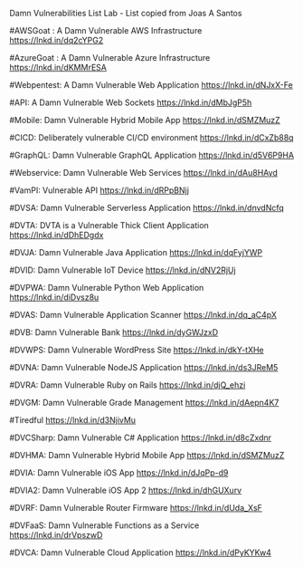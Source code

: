 Damn Vulnerabilities List Lab - List copied from Joas A Santos

#AWSGoat : A Damn Vulnerable AWS Infrastructure
 https://lnkd.in/dq2cYPG2

#AzureGoat : A Damn Vulnerable Azure Infrastructure
 https://lnkd.in/dKMMrESA

#Webpentest: A Damn Vulnerable Web Application
https://lnkd.in/dNJxX-Fe

#API: A Damn Vulnerable Web Sockets
https://lnkd.in/dMbJgP5h

#Mobile: Damn Vulnerable Hybrid Mobile App
https://lnkd.in/dSMZMuzZ

#CICD: Deliberately vulnerable CI/CD environment
https://lnkd.in/dCxZb88q

#GraphQL: Damn Vulnerable GraphQL Application
https://lnkd.in/d5V6P9HA

#Webservice: Damn Vulnerable Web Services
https://lnkd.in/dAu8HAyd

#VamPI: Vulnerable API
https://lnkd.in/dRPpBNjj

#DVSA: Damn Vulnerable Serverless Application
https://lnkd.in/dnvdNcfq

#DVTA: DVTA is a Vulnerable Thick Client Application 
https://lnkd.in/dDhEDgdx

#DVJA: Damn Vulnerable Java Application
https://lnkd.in/dqFyjYWP

#DVID: Damn Vulnerable IoT Device
https://lnkd.in/dNV2RjUj

#DVPWA: Damn Vulnerable Python Web Application
https://lnkd.in/diDvsz8u

#DVAS: Damn Vulnerable Application Scanner
https://lnkd.in/dq_aC4pX

#DVB: Damn Vulnerable Bank
https://lnkd.in/dyGWJzxD

#DVWPS: Damn Vulnerable WordPress Site
https://lnkd.in/dkY-tXHe

#DVNA: Damn Vulnerable NodeJS Application
https://lnkd.in/ds3JReM5

#DVRA: Damn Vulnerable Ruby on Rails
https://lnkd.in/djQ_ehzi

#DVGM: Damn Vulnerable Grade Management
https://lnkd.in/dAepn4K7

#Tiredful
https://lnkd.in/d3NjivMu

#DVCSharp: Damn Vulnerable C# Application
https://lnkd.in/d8cZxdnr

#DVHMA: Damn Vulnerable Hybrid Mobile App
https://lnkd.in/dSMZMuzZ

#DVIA: Damn Vulnerable iOS App
https://lnkd.in/dJqPp-d9

#DVIA2: Damn Vulnerable iOS App 2
https://lnkd.in/dhGUXurv

#DVRF: Damn Vulnerable Router Firmware
https://lnkd.in/dUda_XsF

#DVFaaS: Damn Vulnerable Functions as a Service
https://lnkd.in/drVpszwD

#DVCA: Damn Vulnerable Cloud Application
https://lnkd.in/dPyKYKw4
